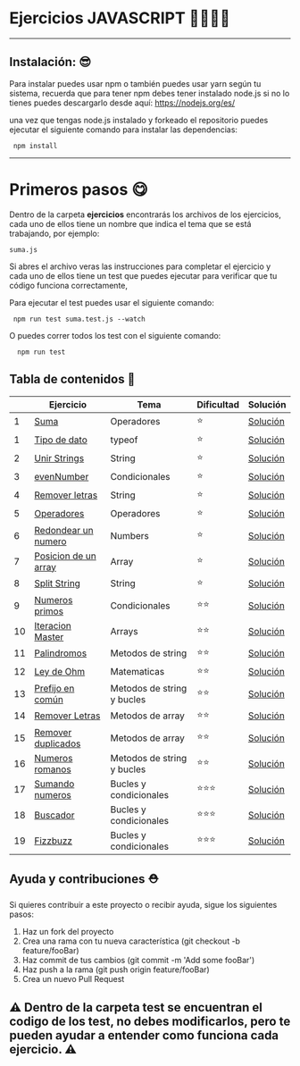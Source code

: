 # Ejercicios JAVASCRIPT 💪💪💪💪

---

## Instalación: 😎

Para instalar puedes usar npm o también puedes usar yarn según tu sistema, recuerda que para tener npm debes tener instalado node.js
si no lo tienes puedes descargarlo desde aquí: https://nodejs.org/es/

una vez que tengas node.js instalado y forkeado el repositorio puedes ejecutar el siguiente comando para instalar las dependencias:

```
 npm install

```

---

# Primeros pasos 😋

Dentro de la carpeta **ejercicios** encontrarás los archivos de los ejercicios, cada uno de ellos tiene un nombre que indica el tema que se está trabajando, por ejemplo:

```
suma.js

```

Si abres el archivo veras las instrucciones para completar el ejercicio y cada uno de ellos tiene un test que puedes ejecutar para verificar que tu código funciona correctamente,

Para ejecutar el test puedes usar el siguiente comando:

```
 npm run test suma.test.js --watch

```

O puedes correr todos los test con el siguiente comando:

```
  npm run test
```

## Tabla de contenidos 📑

|     | Ejercicio                                          | Tema                       | Dificultad | Solución                                 |
| --- | -------------------------------------------------- | -------------------------- | ---------- | ---------------------------------------- |
| 1   | [Suma](./src/suma.js)                              | Operadores                 | ⭐         | [Solución](./src/suma.js)                |
| 1   | [Tipo de dato](./src/typoFunction.js)              | typeof                     | ⭐         | [Solución](./src/typoFunction.js)        |
| 2   | [Unir Strings](./src/concatenarStrings.js)         | String                     | ⭐         | [Solución](./src/concatenarStrings.js)   |
| 3   | [evenNumber](./src/evenNumber.js)                  | Condicionales              | ⭐         | [Solución](./src/evenNumber.js)          |
| 4   | [Remover letras](./src/removeLetters.js)           | String                     | ⭐         | [Solución](./src/removeLetters.js)       |
| 5   | [Operadores](./src/basicMathOperations.js)         | Operadores                 | ⭐         | [Solución](./src/basicMathOperations.js) |
| 6   | [Redondear un numero](./src/decimalFunction.js)    | Numbers                    | ⭐         | [Solución](./src/decimalFunction.js)     |
| 7   | [Posicion de un array](./src/getStringPosition.js) | Array                      | ⭐         | [Solución](./src/getStringPosition.js)   |
| 8   | [Split String](./src/splitNumbers.js)              | String                     | ⭐         | [Solución](./src/splitNumbers.js)        |
| 9   | [Numeros primos](./src/higherPrimeNumber.js)       | Condicionales              | ⭐⭐       | [Solución](./src/higherPrimeNumber.js)   |
| 10  | [Iteracion Master](./src/interationMaster.js)      | Arrays                     | ⭐⭐       | [Solución](./src/interationMaster.js)    |
| 11  | [Palindromos](./src/isPalindrome.js)               | Metodos de string          | ⭐⭐       | [Solución](./src/isPalindrome.js)        |
| 12  | [Ley de Ohm](./src/leyOhm.js)                      | Matematicas                | ⭐⭐       | [Solución](./src/leyOhm.js)              |
| 13  | [Prefijo en común](./src/longestPrefix.js)         | Metodos de string y bucles | ⭐⭐       | [Solución](./src/longestPrefix.js)       |
| 14  | [Remover Letras](./src/removeLetters.js)           | Metodos de array           | ⭐⭐       | [Solución](./src/removeLetters.js)       |
| 15  | [Remover duplicados](./src/removeDuplicates.js)    | Metodos de array           | ⭐⭐       | [Solución](./src/removeDuplicates.js)    |
| 16  | [Numeros romanos](./src/romanNumbers.js)           | Metodos de string y bucles | ⭐⭐       | [Solución](./src/romanNumbers.js)        |
| 17  | [Sumando numeros](./src/twoSum.js)                 | Bucles y condicionales     | ⭐⭐⭐     | [Solución](./src/twoSum.js)              |
| 18  | [Buscador](./src/nombresFinder.js)                 | Bucles y condicionales     | ⭐⭐⭐     | [Solución](./src/nombresFinder.js)       |
| 19  | [Fizzbuzz](./src/fizzbuzz.js)                      | Bucles y condicionales     | ⭐⭐⭐     | [Solución](./src/fizzbuzz.js)            |

## Ayuda y contribuciones ⛑️

Si quieres contribuir a este proyecto o recibir ayuda, sigue los siguientes pasos:

1. Haz un fork del proyecto
2. Crea una rama con tu nueva característica (git checkout -b feature/fooBar)
3. Haz commit de tus cambios (git commit -m 'Add some fooBar')
4. Haz push a la rama (git push origin feature/fooBar)
5. Crea un nuevo Pull Request

## ⚠️ Dentro de la carpeta test se encuentran el codigo de los test, no debes modificarlos, pero te pueden ayudar a entender como funciona cada ejercicio. ⚠️

